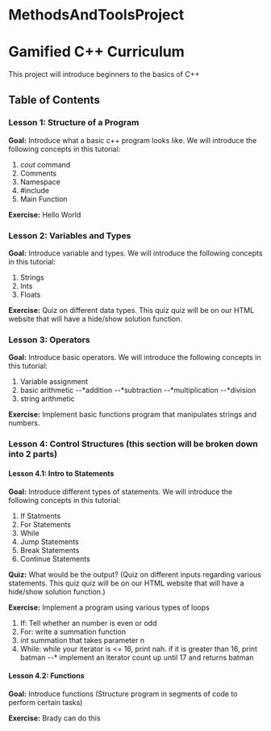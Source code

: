 MethodsAndToolsProject
======================

# Gamified C++ Curriculum 
This project will introduce beginners to the basics of C++

## Table of Contents

### Lesson 1: Structure of a Program

**Goal:** Introduce what a basic c++ program looks like. We will introduce the following concepts in this tutorial:

1. *cout* command
2. Comments
3. Namespace 
4. #include
5. Main Function

**Exercise:** Hello World


### Lesson 2: Variables and Types

**Goal:** Introduce variable and types. We will introduce the following concepts in this tutorial:

1. Strings
2. Ints
3. Floats

**Exercise:** Quiz on different data types. This quiz quiz will be on our HTML website that will have a hide/show solution function.

### Lesson 3: Operators

**Goal:** Introduce basic operators. We will introduce the following concepts in this tutorial:

1. Variable assignment
2. basic arithmetic
--*addition 
--*subtraction 
--*multiplication 
--*division
3. string arithmetic

**Exercise:** Implement basic functions program that manipulates strings and numbers.

### Lesson 4: Control Structures (this section will be broken down into 2 parts)

#### Lesson 4.1: Intro to Statements
**Goal:** Introduce different types of statements. We will introduce the following concepts in this tutorial:
1. If Statments
2. For Statements
3. While
4. Jump Statements
5. Break Statements
6. Continue Statements

**Quiz:** What would be the output? (Quiz on different inputs regarding various statements. This quiz quiz will be on our HTML website that will have a hide/show solution function.)

**Exercise:** Implement a program using various types of loops
1. If: Tell whether an number is even or odd
2. For: write a summation function
3. int summation that takes parameter n
4. While: while your iterator is <= 16, print nah. if it is greater than 16, print batman
--* implement an iterator count up until 17 and returns batman

#### Lesson 4.2: Functions

**Goal:** Introduce functions (Structure program in segments of code to perform certain tasks)

**Exercise:** Brady can do this
